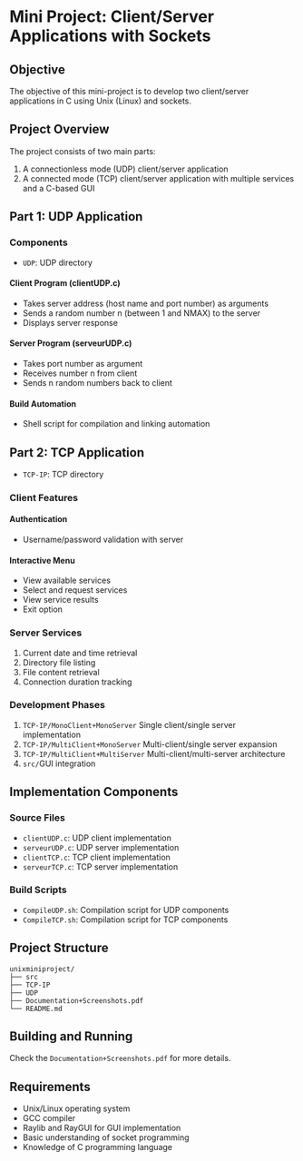 # Mini Project: Client/Server Applications with Sockets

## Objective
The objective of this mini-project is to develop two client/server applications in C using Unix (Linux) and sockets.

## Project Overview
The project consists of two main parts:
1. A connectionless mode (UDP) client/server application
2. A connected mode (TCP) client/server application with multiple services and a C-based GUI

## Part 1: UDP Application

### Components

- `UDP`: UDP directory

#### Client Program (clientUDP.c)
- Takes server address (host name and port number) as arguments
- Sends a random number n (between 1 and NMAX) to the server
- Displays server response

#### Server Program (serveurUDP.c)
- Takes port number as argument
- Receives number n from client
- Sends n random numbers back to client

#### Build Automation
- Shell script for compilation and linking automation

## Part 2: TCP Application

- `TCP-IP`: TCP directory

### Client Features

#### Authentication
- Username/password validation with server

#### Interactive Menu
- View available services
- Select and request services
- View service results
- Exit option

### Server Services
1. Current date and time retrieval
2. Directory file listing
3. File content retrieval
4. Connection duration tracking

### Development Phases
1. `TCP-IP/MonoClient+MonoServer` Single client/single server implementation
2. `TCP-IP/MultiClient+MonoServer` Multi-client/single server expansion
3. `TCP-IP/MultiClient+MultiServer` Multi-client/multi-server architecture
4. `src/`GUI integration

## Implementation Components

### Source Files
- `clientUDP.c`: UDP client implementation
- `serveurUDP.c`: UDP server implementation
- `clientTCP.c`: TCP client implementation
- `serveurTCP.c`: TCP server implementation

### Build Scripts
- `CompileUDP.sh`: Compilation script for UDP components
- `CompileTCP.sh`: Compilation script for TCP components

## Project Structure
```
unixminiproject/
├── src
├── TCP-IP
├── UDP
├── Documentation+Screenshots.pdf
└── README.md
```

## Building and Running

Check the `Documentation+Screenshots.pdf` for more details.



## Requirements
- Unix/Linux operating system
- GCC compiler
- Raylib and RayGUI for GUI implementation
- Basic understanding of socket programming
- Knowledge of C programming language
